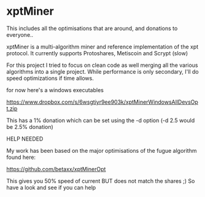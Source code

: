xptMiner
========



This includes all the optimisations that are around, and donations to everyone.. 




xptMiner is a multi-algorithm miner and reference implementation of the xpt protocol. It currently supports Protoshares, Metiscoin and Scrypt (slow)

For this project I tried to focus on clean code as well merging all the various algorithms into a single project. While performance is only secondary, I'll do speed optimizations if time allows.


for now here's a windows executables

https://www.dropbox.com/s/6wsgtiyr9ee903k/xptMinerWindowsAllDevsOpt.zip


This has a 1% donation which can be set using the -d option (-d 2.5 would be 2.5% donation)

HELP NEEDED 

My work has been based on the major optimisations of the fugue algorithm found here:

https://github.com/betaxx/xptMinerOpt

This gives you  50% speed of current BUT does not match the shares ;) So have a look and see if you can help
